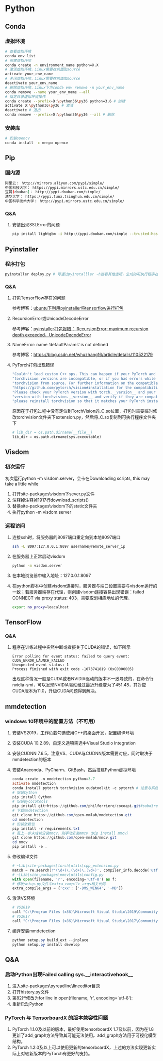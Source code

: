# Python

## Conda

### 虚拟环境

```bash
# 查看虚拟环境
conda env list
# 创建虚拟环境
conda create -n environment_name python=X.X
# 激活虚拟环境，Linux需要在前面加source
activate your_env_name
# 关闭虚拟环境，Linux需要在前面加source
deactivate your_env_name
# 删除虚拟环境，Linux下为conda env remove -n your_env_name
conda remove --name your_env_name --all
# 指定目录虚拟环境操作
conda create --prefix=D:\python36\py36 python=3.6 # 创建
activate D:\python36\py36 # 激活
deactivate # 退出
conda remove --prefix=D:\python36\py36 --all # 删除
```

### 安装库

```bash
# 安装opencv
conda install -c menpo opencv
```

## Pip

### 国内源

 ```bash
阿里云： http://mirrors.aliyun.com/pypi/simple/
中国科技大学： https://pypi.mirrors.ustc.edu.cn/simple/ 
豆瓣(douban)： http://pypi.douban.com/simple/ 
清华大学： https://pypi.tuna.tsinghua.edu.cn/simple/ 
中国科学技术大学： http://pypi.mirrors.ustc.edu.cn/simple/
 ```

### Q&A

1. 安装出现SSLError的问题

   ```bash
   pip install lightgbm -i http://pypi.douban.com/simple --trusted-host pypi.douban.com
   ```

## Pyinstaller

### 程序打包

```bash
pyinstaller deploy.py # 可通过pyinstalller -h查看其他选项，生成的可执行程序在dist文件夹下
```

### Q&A

1. 打包TensorFlow存在的问题

   参考博客：[ubuntu下利用pyinstaller将tensorflow进行打包](https://blog.csdn.net/mr_health/article/details/89684301)

2. RecursionError或UnicodeDecodeError

   参考博客：[pyinstaller打包报错： RecursionError: maximum recursion depth exceeded，UnicodeDecodeError](https://blog.csdn.net/sinat_32651363/article/details/82841026)

3. NameError: name ‘defaultParams‘ is not defined

   参考博客：https://blog.csdn.net/whuzhang16/article/details/110522179

4. PyTorch打包出现错误

   ```bash
   "Couldn't load custom C++ ops. This can happen if your PyTorch and "
   "torchvision versions are incompatible, or if you had errors while compiling "
   "torchvision from source. For further information on the compatible versions, check "
   "https://github.com/pytorch/vision#installation for the compatibility matrix. "
   "Please check your PyTorch version with torch.__version__ and your torchvision "
   "version with torchvision.__version__ and verify if they are compatible, and if not "
   "please reinstall torchvision so that it matches your PyTorch install."
   ```

   原因在于打包过程中没有定位到TorchVision的\_C.so位置，打包时需要临时修改torchvision文件夹下extension.py，然后将\_C.so复制到可执行程序文件夹下

   ```python
   # lib_dir = os.path.dirname(__file__)
   lib_dir = os.path.dirname(sys.executable)
   ```

## Visdom

### 初次运行

初次运行python -m visdom.server，会卡在Downloading scripts, this may take a little while

1. 打开site-packages\visdom下sever.py文件
2. 注释掉注释掉1917行download_scripts()
3. 替换site-packages\visdom下的static文件夹
4. 执行python -m visdom.server

### 远程访问

1. 连接ssh时，将服务器的8097端口重定向到本地8097端口

   ```bash
   ssh -L 8097:127.0.0.1:8097 username@remote_server_ip
   ```

2. 在服务器上正常启动visdom

   ```bash
   python -m visdom.server
   ```

3. 在本地浏览器中输入地址：127.0.0.1:8097

4. 在python脚本中创建visdom连接时，服务器与端口设置需要与visdom运行的一致；若服务器端存在代理，则创建visdom连接容易出现错误：failed CONNECT via proxy status: 403，需要取消相应地址的代理。

   ```bash
   export no_proxy=loacalhost
   ```

## TensorFlow

### Q&A

1. 程序在训练过程中突然中断或者报关于CUDA的错误，如下所示

   ```
   Error polling for event status: failed to query event: CUDA_ERROR_LAUNCH_FAILED
   Unexpected event status: 1
   Process finished with exit code -1073741819 (0xC0000005)
   ```

   出现这种情况一般是CUDA或者NVIDIA驱动的版本不一致导致的，在命令行nvidia-smi，可以发现NVIDIA驱动经过最近升级变为了451.48，其对应CUDA版本为11.0，升级CUDA问题得到解决。

## mmdetection

### windows 10环境中的配置方法（不可用）

1. 安装VS2019，工作负载勾选使用C++的桌面开发，配置编译环境

2. 安装CUDA 10.2.89，自定义选项需选中Visual Studio Integration

3. 安装CUDNN 7.6.5，注意VS、CUDA与CUDNN版本需要对应，同时取决于mmdetection的版本

4. 安装Anaconda、PyCharm、GitBash，然后搭建Python虚拟环境

   ```powershell
   conda create -n mmdetection python=3.7
   activate mmdetection
   conda install pytorch torchvision cudatoolkit -c pytorch # 注意与系统CUDA版本一致，PyTorch版本取决于CUDA以及mmdetection的版本
   # 安装Cython
   pip install Cython
   # 安装pycocotools
   pip install git+https://github.com/philferriere/cocoapi.git#subdirectory=PythonAPI
   # 下载mmdetection
   git clone https://github.com/open-mmlab/mmdetection.git
   cd mmdetection
   # 安装依赖包
   pip install -r requirements.txt
   # 若上一步未成功安装mmcv，则手动安装mmcv（pip install mmcv）
   git clone https://github.com/open-mmlab/mmcv.git
   cd mmcv
   pip install -e .
   ```

5. 修改编译文件

   ```python
   # ~Lib\site-packages\torch\utils\cpp_extension.py
   match = re.search(r'(\d+)\.(\d+)\.(\d+)', compiler_info.decode('utf8', 'ignore').strip())
   # ~\Lib\site-packages\mmcv\utils\config.py
   with open(filename, 'r', encoding='utf-8') as f:
   # 修改setup.py文件中extra_compile_args相关代码
   extra_compile_args = {'cxx': ['-DMS_WIN64', '-MD']}
   ```

6. 激活VS环境

   ```powershell
   # VS2019
   call "C:\Program Files (x86)\Microsoft Visual Studio\2019\Community\VC\Auxiliary\Build\vcvars64.bat"
   # VS2017
   call "C:\Program Files (x86)\Microsoft Visual Studio\2017\Community\VC\Auxiliary\Build\vcvars64.bat"
   ```

7. 编译安装mmdetection

   ```powershell
   python setup.py build_ext --inplace
   python setup.py install develop
   ```

## Q&A

### 启动Python出现Failed calling sys.\_\_interactivehook\_\_

1. 进入site-packages\pyreadline\lineeditor目录
2. 打开history.py文件
3. 第82行修改为for line in open(filename, 'r', encoding='utf-8'):
4. 重新启动Python

### PyTorch 与 TensorboardX 的版本兼容性问题

1. PyTorch 1.1.0及以前的版本，最好使用tensorboardX 1.7及以前，因为在1.8更新了add_graph方法导致其可能无法使用。add_graph方法用于可视化模型结构。
2. PyTorch 1.2.0及以上可以使用更新的tensorboardX，上述的方法实现更新实际上对较新版本的PyTorch有更好的支持。